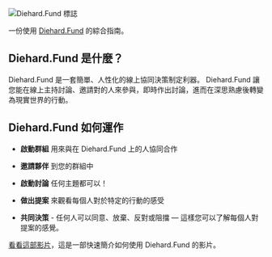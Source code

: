 ![Diehard.Fund 標誌](logo.png)

一份使用 [Diehard.Fund](https://loomio.org/) 的綜合指南。

## Diehard.Fund 是什麼？

Diehard.Fund 是一套簡單、人性化的線上協同決策制定利器。 Diehard.Fund 讓您能在線上主持討論、邀請對的人來參與，即時作出討論，進而在深思熟慮後轉變為現實世界的行動。

## Diehard.Fund 如何運作

* **啟動群組** 用來與在 Diehard.Fund 上的人協同合作

* **邀請夥伴** 到您的群組中

* **啟動討論** 任何主題都可以！

* **做出提案** 來觀看每個人對於特定的行動的感受

* **共同決策** - 任何人可以同意、放棄、反對或阻擋 — 這樣您可以了解每個人對提案的感覺。


[看看這部影片](https://www.youtube.com/watch?v=CoYYNthNxOY)，這是一部快速簡介如何使用 Diehard.Fund 的影片。
